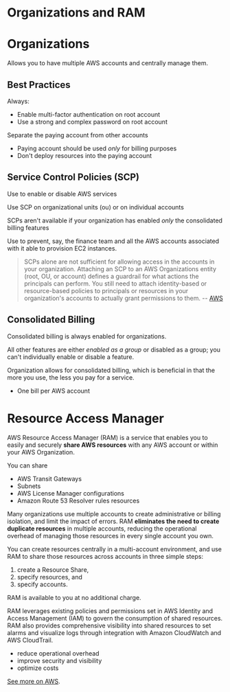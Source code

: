 # Organizations and RAM

# Organizations

Allows you to have multiple AWS accounts and centrally manage them. 

## Best Practices

Always:

* Enable multi-factor authentication on root account
* Use a strong and complex password on root account

Separate the paying account from other accounts

* Paying account should be used *only* for billing purposes
* Don't deploy resources into the paying account

## Service Control Policies (SCP)

Use to enable or disable AWS services

Use SCP on organizational units (ou) or on individual accounts

SCPs aren't available if your organization has enabled *only* the consolidated billing features

Use to prevent, say, the finance team and all the AWS accounts associated with it able to provision EC2 instances.

> SCPs alone are not sufficient for allowing access in the accounts in your organization. Attaching an SCP to an AWS Organizations entity (root, OU, or account) defines a guardrail for what actions the principals can perform. You still need to attach identity-based or resource-based policies to principals or resources in your organization's accounts to actually grant permissions to them. -- [AWS](https://docs.aws.amazon.com/organizations/latest/userguide/orgs_manage_policies_scp.html)

## Consolidated Billing

Consolidated billing is always enabled for organizations. 

All other features are either *enabled as a group* or disabled as a group; you can't individually enable or disable a feature. 

Organization allows for consolidated billing, which is beneficial in that the more you use, the less you pay for a service. 

* One bill per AWS account

# Resource Access Manager

AWS Resource Access Manager (RAM) is a service that enables you to easily and securely **share AWS resources** with any AWS account or within your AWS Organization. 

You can share 

* AWS Transit Gateways
* Subnets
* AWS License Manager configurations
* Amazon Route 53 Resolver rules resources

Many organizations use multiple accounts to create administrative or billing isolation, and limit the impact of errors. RAM **eliminates the need to create duplicate resources** in multiple accounts, reducing the operational overhead of managing those resources in every single account you own. 

You can create resources centrally in a multi-account environment, and use RAM to share those resources across accounts in three simple steps: 

1. create a Resource Share,
2. specify resources, and 
3. specify accounts. 

RAM is available to you at no additional charge.

RAM leverages existing policies and permissions set in AWS Identity and Access Management (IAM) to govern the consumption of shared resources. RAM also provides comprehensive visibility into shared resources to set alarms and visualize logs through integration with Amazon CloudWatch and AWS CloudTrail.

* reduce operational overhead
* improve security and visibility
* optimize costs

[See more on AWS](https://aws.amazon.com/ram/).
